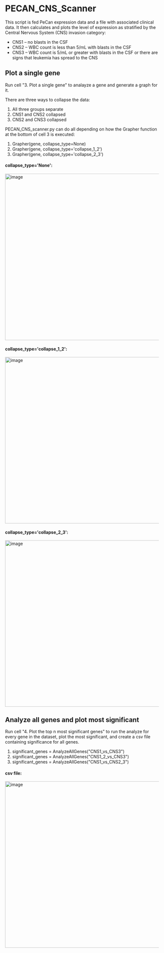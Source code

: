 # PECAN_CNS_Scanner
This script is fed PeCan expression data and a file with associated clinical data. It then calculates and plots the level of expression as stratified by the Central Nervous System (CNS) invasion category:
- CNS1 – no blasts in the CSF
- CNS2 – WBC count is less than 5/mL with blasts in the CSF
- CNS3 – WBC count is 5/mL or greater with blasts in the CSF or there are signs that leukemia has spread to the CNS

## Plot a single gene
Run cell "3. Plot a single gene" to analayze a gene and generate a graph for it.

There are three ways to collapse the data:
1. All three groups separate
2. CNS1 and CNS2 collapsed
3. CNS2 and CNS3 collapsed

PECAN_CNS_scanner.py can do all depending on how the Grapher function at the bottom of cell 3 is executed:
1. Grapher(gene, collapse_type=None)
2. Grapher(gene, collapse_type='collapse_1_2')
3. Grapher(gene, collapse_type='collapse_2_3')

#### collapse_type='None': 

<img width="543" alt="image" src="https://github.com/user-attachments/assets/a973a131-972b-4c46-abec-e25edeb83154" />

#### collapse_type='collapse_1_2':

<img width="543" alt="image" src="https://github.com/user-attachments/assets/3bf7ca20-9cdd-46f6-90d0-5b72edab6e30" />

#### collapse_type='collapse_2_3':

<img width="543" alt="image" src="https://github.com/user-attachments/assets/490b7b95-c8a8-4544-bae5-3dda9c7b8ed0" />

## Analyze all genes and plot most significant
Run cell "4. Plot the top n most significant genes" to run the analyze for every gene in the dataset, plot the most significant, and create a csv file containing significance for all genes.
1. significant_genes = AnalyzeAllGenes("CNS1_vs_CNS3")
2. significant_genes = AnalyzeAllGenes("CNS1_2_vs_CNS3")
3. significant_genes = AnalyzeAllGenes("CNS1_vs_CNS2_3")

#### csv file:

<img width="543" alt="image" src="https://github.com/user-attachments/assets/39390bba-626f-41b8-b953-826ccb3d0c0e" />






    
